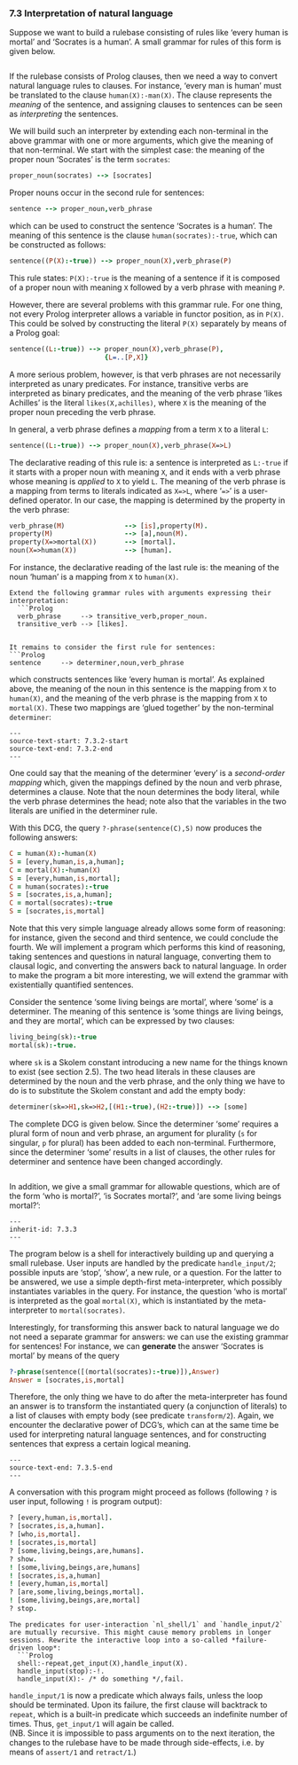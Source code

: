 ### 7.3 Interpretation of natural language ###

Suppose we want to build a rulebase consisting of rules like &lsquo;every human is mortal&rsquo; and &lsquo;Socrates is a human&rsquo;. A small grammar for rules of this form is given below.
```{swish} 7.3.1
```
If the rulebase consists of Prolog clauses, then we need a way to convert natural language rules to clauses. For instance, &lsquo;every man is human&rsquo; must be translated to the clause `human(X):-man(X)`. The clause represents the *meaning* of the sentence, and assigning clauses to sentences can be seen as *interpreting* the sentences.

We will build such an interpreter by extending each non-terminal in the above grammar with one or more arguments, which give the meaning of that non-terminal. We start with the simplest case: the meaning of the proper noun &lsquo;Socrates&rsquo; is the term `socrates`:
```Prolog
proper_noun(socrates) --> [socrates]
```
Proper nouns occur in the second rule for sentences:
```Prolog
sentence --> proper_noun,verb_phrase
```
which can be used to construct the sentence &lsquo;Socrates is a human&rsquo;. The meaning of this sentence is the clause `human(socrates):-true`, which can be constructed as follows:
```Prolog
sentence((P(X):-true)) --> proper_noun(X),verb_phrase(P)
```
This rule states: `P(X):-true` is the meaning of a sentence if it is composed of a proper noun with meaning `X` followed by a verb phrase with meaning `P`.

However, there are several problems with this grammar rule. For one thing, not every Prolog interpreter allows a variable in functor position, as in `P(X)`. This could be solved by constructing the literal `P(X)` separately by means of a Prolog goal:
```Prolog
sentence((L:-true)) --> proper_noun(X),verb_phrase(P),
                        {L=..[P,X]}
```
A more serious problem, however, is that verb phrases are not necessarily interpreted as unary predicates. For instance, transitive verbs are interpreted as binary predicates, and the meaning of the verb phrase &lsquo;likes Achilles&rsquo; is the literal `likes(X,achilles)`, where `X` is the meaning of the proper noun preceding the verb phrase.

In general, a verb phrase defines a *mapping* from a term `X` to a literal `L`:
```Prolog
sentence((L:-true)) --> proper_noun(X),verb_phrase(X=>L)
```
The declarative reading of this rule is: a sentence is interpreted as `L:-true` if it starts with a proper noun with meaning `X`, and it ends with a verb phrase whose meaning is *applied* to `X` to yield `L`. The meaning of the verb phrase is a mapping from terms to literals indicated as `X=>L`, where &lsquo;`=>`&rsquo; is a user-defined operator. In our case, the mapping is determined by the property in the verb phrase:
```Prolog
verb_phrase(M)               --> [is],property(M).
property(M)                  --> [a],noun(M).
property(X=>mortal(X))       --> [mortal].
noun(X=>human(X))            --> [human].
```
For instance, the declarative reading of the last rule is: the meaning of the noun &lsquo;human&rsquo; is a mapping from `X` to `human(X)`.

```{exercise} 7.4
Extend the following grammar rules with arguments expressing their interpretation:
  ```Prolog
  verb_phrase     --> transitive_verb,proper_noun.
  transitive_verb --> [likes].
  ```
```

It remains to consider the first rule for sentences:
```Prolog
sentence     --> determiner,noun,verb_phrase
```
which constructs sentences like &lsquo;every human is mortal&rsquo;. As explained above, the meaning of the noun in this sentence is the mapping from `X` to `human(X)`, and the meaning of the verb phrase is the mapping from `X` to `mortal(X)`. These two mappings are &lsquo;glued together&rsquo; by the non-terminal `determiner`:
```{swish} 7.3.2
---
source-text-start: 7.3.2-start
source-text-end: 7.3.2-end
---
```
One could say that the meaning of the determiner &lsquo;every&rsquo; is a *second-order mapping* which, given the mappings defined by the noun and verb phrase, determines a clause. Note that the noun determines the body literal, while the verb phrase determines the head; note also that the variables in the two literals are unified in the determiner rule.

With this DCG, the query `?-phrase(sentence(C),S)` now produces the following answers:
```Prolog
C = human(X):-human(X)
S = [every,human,is,a,human];
C = mortal(X):-human(X)
S = [every,human,is,mortal];
C = human(socrates):-true
S = [socrates,is,a,human];
C = mortal(socrates):-true
S = [socrates,is,mortal]
```
Note that this very simple language already allows some form of reasoning: for instance, given the second and third sentence, we could conclude the fourth. We will implement a program which performs this kind of reasoning, taking sentences and questions in natural language, converting them to clausal logic, and converting the answers back to natural language. In order to make the program a bit more interesting, we will extend the grammar with existentially quantified sentences.

Consider the sentence &lsquo;some living beings are mortal&rsquo;, where &lsquo;some&rsquo; is a determiner. The meaning of this sentence is &lsquo;some things are living beings, and they are mortal&rsquo;, which can be expressed by two clauses:
```Prolog
living_being(sk):-true
mortal(sk):-true.
```
where `sk` is a Skolem constant introducing a new name for the things known to exist (see section 2.5). The two head literals in these clauses are determined by the noun and the verb phrase, and the only thing we have to do is to substitute the Skolem constant and add the empty body:
```Prolog
determiner(sk=>H1,sk=>H2,[(H1:-true),(H2:-true)]) --> [some]
```

The complete DCG is given below. Since the determiner &lsquo;some&rsquo; requires a plural form of noun and verb phrase, an argument for plurality (`s` for singular, `p` for plural) has been added to each non-terminal. Furthermore, since the determiner &lsquo;some&rsquo; results in a list of clauses, the other rules for determiner and sentence have been changed accordingly.
```{swish} 7.3.3
```
In addition, we give a small grammar for allowable questions, which are of the form &lsquo;who is mortal?&rsquo;, &lsquo;is Socrates mortal?&rsquo;, and &lsquo;are some living beings mortal?&rsquo;:
```{swish} 7.3.4
---
inherit-id: 7.3.3
---
```

The program below is a shell for interactively building up and querying a small rulebase. User inputs are handled by the predicate `handle_input/2`; possible inputs are &lsquo;stop&rsquo;, &lsquo;show&rsquo;, a new rule, or a question. For the latter to be answered, we use a simple depth-first meta-interpreter, which possibly instantiates variables in the query. For instance, the question &lsquo;who is mortal&rsquo; is interpreted as the goal `mortal(X)`, which is instantiated by the meta-interpreter to `mortal(socrates)`.

Interestingly, for transforming this answer back to natural language we do not need a separate grammar for answers: we can use the existing grammar for sentences! For instance, we can **generate** the answer &lsquo;Socrates is mortal&rsquo; by means of the query
```Prolog
?-phrase(sentence([(mortal(socrates):-true)]),Answer)
Answer = [socrates,is,mortal]
```
Therefore, the only thing we have to do after the meta-interpreter has found an answer is to transform the instantiated query (a conjunction of literals) to a list of clauses with empty body (see predicate `transform/2`). Again, we encounter the declarative power of DCG&rsquo;s, which can at the same time be used for interpreting natural language sentences, and for constructing sentences that express a certain logical meaning.
```{swish} 7.3.5
---
source-text-end: 7.3.5-end
---
```
A conversation with this program might proceed as follows (following `?` is user input, following `!` is program output):
```Prolog
? [every,human,is,mortal].
? [socrates,is,a,human].
? [who,is,mortal].
! [socrates,is,mortal]
? [some,living,beings,are,humans].
? show.
! [some,living,beings,are,humans]
! [socrates,is,a,human]
! [every,human,is,mortal]
? [are,some,living,beings,mortal].
! [some,living,beings,are,mortal]
? stop.
```

```{exercise} 7.5
The predicates for user-interaction `nl_shell/1` and `handle_input/2` are mutually recursive. This might cause memory problems in longer sessions. Rewrite the interactive loop into a so-called *failure-driven loop*:
  ```Prolog
  shell:-repeat,get_input(X),handle_input(X).
  handle_input(stop):-!.
  handle_input(X):- /* do something */,fail.
  ```
`handle_input/1` is now a predicate which always fails, unless the loop should be terminated. Upon its failure, the first clause will backtrack to `repeat`, which is a built-in predicate which succeeds an indefinite number of times. Thus, `get_input/1` will again be called.  
(NB. Since it is impossible to pass arguments on to the next iteration, the changes to the rulebase have to be made through side-effects, i.e. by means of `assert/1` and `retract/1`.)
```
